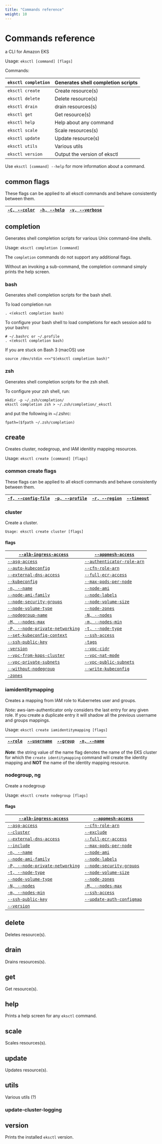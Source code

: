 ```yaml
---
title: "Commands reference"
weight: 10
---
```


# Commands reference

a CLI for Amazon EKS

Usage: `eksctl [command] [flags]`

Commands:

`eksctl completion` | Generates shell completion scripts
------------- | -------------
`eksctl create` | Create resource(s)
`eksctl delete` | Delete resource(s)
`eksctl drain` | drain resources(s)
`eksctl get` | Get resource(s)
`eksctl help` | Help about any command
`eksctl scale` | Scale resources(s)
`eksctl update` | Update resource(s)
`eksctl utils` | Various utils
`eksctl version` | Output the version of eksctl

Use `eksctl [command] --help` for more information about a command.


## common flags

These flags can be applied to all eksctl commands and behave consistently between them.


[`-C, --color`](../02-flags#color)  | [`-h, --help`](../02-flags#help) | [`-v, --verbose`](../02-flags#verbose)
------------- | ------------- | -------------
 

## completion

Generates shell completion scripts for various Unix command-line shells.

Usage: `eksctl completion [command]`

The `completion` commands do not support any additional flags.

Without an invoking a sub-command, the completion command simply prints the help screen.

### bash

Generates shell completion scripts for the bash shell.

To load completion run

```
. <(eksctl completion bash)
```

To configure your bash shell to load completions for each session add to your bashrc

```
# ~/.bashrc or ~/.profile
. <(eksctl completion bash)
```

If you are stuck on Bash 3 (macOS) use

```
source /dev/stdin <<<"$(eksctl completion bash)"
```

### zsh

Generates shell completion scripts for the zsh shell.

To configure your zsh shell, run:

```
mkdir -p ~/.zsh/completion/
eksctl completion zsh > ~/.zsh/completion/_eksctl
```

and put the following in ~/.zshrc:

```
fpath=($fpath ~/.zsh/completion)
```

## create

Creates cluster, nodegroup, and IAM idenitity mapping resources.

Usage: `eksctl create [command] [flags]`

### common create flags <a name="create-common-flags"></a>

These flags can be applied to all eksctl commands and behave consistently between them.

[`-f, --config-file`](../02-flags#config-file) | [`-p, --profile`](../02-flags#profile) | [`-r, --region`](../02-flags#region) | [`--timeout`](../02-flags#timeout)
------------- | ------------- | ------------- | -------------

### cluster <a name="create-cluster"></a>

Create a cluster.

`Usage: eksctl create cluster [flags]`

#### flags

[`--alb-ingress-access`](../02-flags#alb-ingress-access) | [`--appmesh-access`](../02-flags#appmesh-access)
  ------------- | -------------
[`--asg-access`](../02-flags#asg-access) | [`--authenticator-role-arn`](../02-flags#authenticator-role-arn)
[`--auto-kubeconfig`](../02-flags#auto-kubeconfig) | [`--cfn-role-arn`](../02-flags#cfn-role-arn)
[`--external-dns-access`](../02-flags#external-dns-access) | [`--full-ecr-access`](../02-flags#full-ecr-access)
[`--kubeconfig`](../02-flags#kubeconfig) | [`--max-pods-per-node`](../02-flags#max-pods-per-node)
[`-n, --name`](../02-flags#name) | [`--node-ami`](../02-flags#node-ami)
[`--node-ami-family`](../02-flags#node-ami-family) | [`--node-labels`](../02-flags#node-labels)
[`--node-security-groups`](../02-flags#node-security-groups) | [`--node-volume-size`](../02-flags#node-volume-size)
[`--node-volume-type`](../02-flags#node-volume-type) | [`--node-zones`](../02-flags#node-zones)
[`--nodegroup-name`](../02-flags#nodegroup-name) |[`-N, --nodes`](../02-flags#nodes)
[`-M, --nodes-max`](../02-flags#nodes-max) | [`-m, --nodes-min`](../02-flags#nodes-min)
[`-P, --node-private-networking`](../02-flags#node-private-networking) | [`-t, --node-type`](../02-flags#node-type)
[`--set-kubeconfig-context`](../02-flags#set-kubeconfig-context) | [`--ssh-access`](../02-flags#ssh-access)
[`--ssh-public-key`](../02-flags#ssh-public-key) | [`-tags`](../02-flags#tags)
[`-version`](../02-flags#version) | [`--vpc-cidr`](../02-flags#vpc-cidr)
[`--vpc-from-kops-cluster`](../02-flags#vpc-from-kops-cluster) | [`--vpc-nat-mode`](../02-flags#vpc-nat-mode)
[`--vpc-private-subnets`](../02-flags#vpc-private-subnets) | [`--vpc-public-subnets`](../02-flags#vpc-public-subnets)
[`--without-nodegroup`](../02-flags#without-nodegroup) | [`--write-kubeconfig`](../02-flags#write-kubeconfig)
[`-zones`](../02-flags#zones) |

### iamidentitymapping <a name="create-iamidentitymapping"></a>

Creates a mapping from IAM role to Kubernetes user and groups.

*Note:* aws-iam-authenticator only considers the last entry for any given
role. If you create a duplicate entry it will shadow all the previous
username and groups mappings.

Usage: `eksctl create iamidentitymapping [flags]`

[`--role`](../02-flags#role) | [`--username`](../02-flags#username) | [`--group`](../02-flags#group) | [`-n, --name`](../02-flags#name)
  ------------- | ------------- | ------------- | -------------

***Note***: the string value of the name flag denotes the name of the EKS cluster for which the `create identitymapping` command will create the identity mapping and **NOT** the name of the identity mapping resource.

### nodegroup, ng <a name="create-nodegroup"></a>

Create a nodegroup

Usage: `eksctl create nodegroup [flags]`

#### flags

[`--alb-ingress-access`](../02-flags#alb-ingress-access) | [`--appmesh-access`](../02-flags#appmesh-access)
  ------------- | -------------
[`--asg-access`](../02-flags#asg-access) | [`--cfn-role-arn`](../02-flags#cfn-role-arn)
[`--cluster`](../02-flags#cluster) | [`--exclude`](../02-flags#exclude)
[`--external-dns-access`](../02-flags#external-dns-access) | [`--full-ecr-access`](../02-flags#full-ecr-access)
[`--include`](../02-flags#include) | [`--max-pods-per-node`](../02-flags#max-pods-per-node)
[`-n, --name`](../02-flags#name) | [`--node-ami`](../02-flags#node-ami)
[`--node-ami-family`](../02-flags#node-ami-family) | [`--node-labels`](../02-flags#node-labels)
[`-P, --node-private-networking`](../02-flags#node-private-networking) | [`--node-security-groups`](../02-flags#node-security-groups)
[`-t, --node-type`](../02-flags#node-type) | [`--node-volume-size`](../02-flags#node-volume-size)
[`--node-volume-type`](../02-flags#node-volume-type) | [`--node-zones`](../02-flags#node-zones)
[`-N, --nodes`](../02-flags#nodes) | [`-M, --nodes-max`](../02-flags#nodes-max)
[`-m, --nodes-min`](../02-flags#nodes-min) | [`--ssh-access`](../02-flags#ssh-access)
[`--ssh-public-key`](../02-flags#ssh-public-key) | [`--update-auth-configmap`](../02-flags#update-auth-configmap)
[`--version`](../02-flags#version) |



## delete <a name="delete"></a>

Deletes resource(s).

## drain <a name="drain"></a>

Drains resources(s).

## get <a name="get"></a>

Get resource(s).

## help <a name="help"></a>

Prints a help screen for any `eksctl` command.

## scale <a name="scale"></a>

Scales resources(s).

## update <a name="update"></a>

Updates resource(s).

## utils <a name="utils"></a>

Various utils (?)

### update-cluster-logging <a name="utils-update-cluster-logging"></a>

## version <a name="version"></a>

Prints the installed `eksctl` version.
